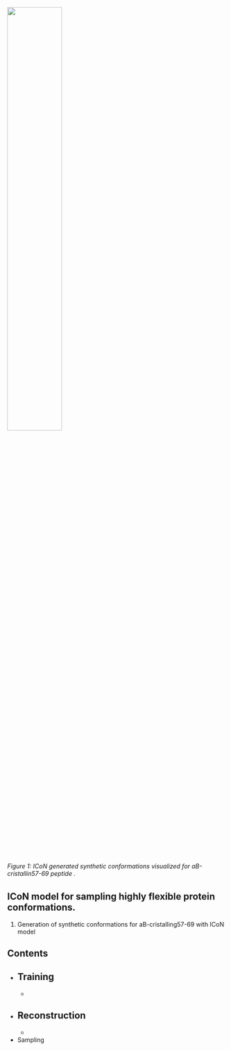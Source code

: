 

<div class="slowme">
     <img src="visual/ab13_movie.gif" mode=loop class="rounded mx-auto d-block float-center" alt="" width=50%>
     <h6>Figure 1: ICoN generated synthetic conformations visualized for aB-cristallin57-69 peptide .</h6>
</div>    


## ICoN model for sampling highly flexible protein conformations. 

1. Generation of synthetic conformations for aB-cristalling57-69 with ICoN model



## Contents
- Training
  - 
  -
- Reconstruction
  -
  -
- Sampling



